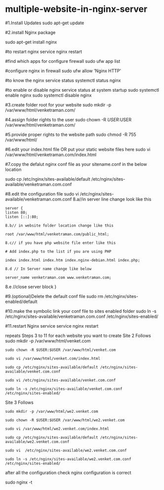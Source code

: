 # multiple-website-in-nginx-server

#1.Install Updates
sudo apt-get update

#2.install Nginx package

sudo apt-get install nginx

#to restart nginx
service nginx restart

#find which apps for configure firewall
sudo ufw app list

#configure nginx in firewall
sudo ufw allow 'Nginx HTTP'

#to know the nginx service status
systemctl status nginx

#to enable or disable nginx service status at system startup
sudo systemctl enable nginx
sudo systemctl disable nginx


#3.create folder root for your website
sudo mkdir -p /var/www/html/venketraman.com/

#4.assign folder rights to the user
sudo chown -R $USER:$USER /var/www/html/venketraman.com/

#5.provide proper rights to the website path
sudo chmod -R 755 /var/www/html/

#6.edit your index.html file  OR put your static website files here
sudo vi /var/www/html/venketraman.com/index.html

#7.copy the defalut nginx conf file as your sitename.conf in the below location

sudo cp /etc/nginx/sites-available/default /etc/nginx/sites-available/venketraman.com.conf

#8.edit the configuration file
sudo vi /etc/nginx/sites-available/venketraman.com.conf
	8.a//in server line change look like this
	
	server {
	listen 80;
	listen [::]:80;
	
	8.b// in website folder location change like this
	
	root /var/www/html/venketraman.com/public_html;
	
	8.c// if you have php website file enter like this
	
	# Add index.php to the list if you are using PHP
	
	index index.html index.htm index.nginx-debian.html index.php;
	
	8.d // In Server name change like below
	
	server_name venketraman.com www.venketraman.com;
	
  8.e //close server block
  }
	
	
#9.(optional)Delete the default conf file
sudo rm /etc/nginx/sites-enabled/default

#10.make the symbolic link your conf file to sites enabled folder
sudo ln -s /etc/nginx/sites-available/venketraman.com.conf /etc/nginx/sites-enabled/

#11.restart Nginx service
service nginx restart

repeats Steps 3 to 11 for each website you want to create 
 Site 2 Follows
	sudo mkdir -p /var/www/html/venket.com

	sudo chown -R $USER:$USER /var/www/html/venket.com

	sudo vi /var/www/html/venket.com/index.html

	sudo cp /etc/nginx/sites-available/default /etc/nginx/sites-available/venket.com.conf

	sudo vi /etc/nginx/sites-available/venket.com.conf

	sudo ln -s /etc/nginx/sites-available/venket.com.conf /etc/nginx/sites-enabled/


Site 3 Follows
	

	sudo mkdir -p /var/www/html/we2.venket.com

	sudo chown -R $USER:$USER /var/www/html/we2.venket.com
  
	sudo vi /var/www/html/we2.venket.com/index.html

	sudo cp /etc/nginx/sites-available/default /etc/nginx/sites-available/we2.venket.com.conf

	sudo vi  /etc/nginx/sites-available/we2.venket.com.conf
	
	sudo ln -s /etc/nginx/sites-available/we2.venket.com.conf /etc/nginx/sites-enabled/
  
  after all the configuration check nginx configuration is correct
  
  sudo nginx -t
